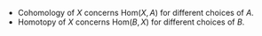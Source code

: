 - Cohomology of $X$ concerns $\text{Hom}(X,A)$ for different choices of $A$.
- Homotopy of $X$ concerns $\text{Hom}(B,X)$ for different choices of $B$.
